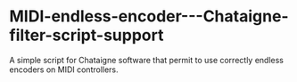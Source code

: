 # MIDI-endless-encoder---Chataigne-filter-script-support
A simple script for Chataigne software that permit to use correctly endless encoders on MIDI controllers.
